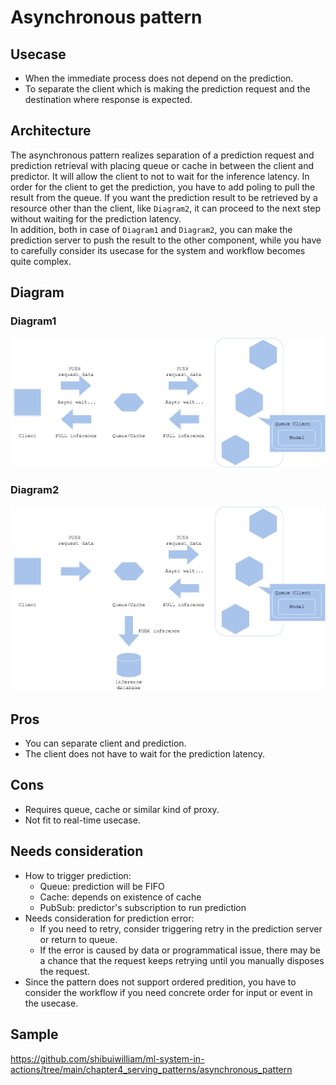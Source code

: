 # Asynchronous pattern

## Usecase
- When the immediate process does not depend on the prediction.
- To separate the client which is making the prediction request and the destination where response is expected.

## Architecture
The asynchronous pattern realizes separation of a prediction request and prediction retrieval with placing queue or cache in between the client and predictor. It will allow the client to not to wait for the inference latency. In order for the client to get the prediction, you have to add poling to pull the result from the queue. If you want the prediction result to be retrieved by a resource other than the client, like `Diagram2`, it can proceed to the next step without waiting for the prediction latency.<br>
In addition, both in case of `Diagram1` and `Diagram2`, you can make the prediction server to push the result to the other component, while you have to carefully consider its usecase for the system and workflow becomes quite complex.

## Diagram
### Diagram1
![diagram1](diagram1.png)

### Diagram2
![diagram2](diagram2.png)

## Pros
- You can separate client and prediction.
- The client does not have to wait for the prediction latency.

## Cons
- Requires queue, cache or similar kind of proxy.
- Not fit to real-time usecase.

## Needs consideration
- How to trigger prediction:
  - Queue: prediction will be FIFO
  - Cache: depends on existence of cache
  - PubSub: predictor's subscription to run prediction
- Needs consideration for prediction error:
  - If you need to retry, consider triggering retry in the prediction server or return to queue.
  - If the error is caused by data or programmatical issue, there may be a chance that the request keeps retrying until you manually disposes the request.
- Since the pattern does not support ordered predition, you have to consider the workflow if you need concrete order for input or event in the usecase.

## Sample
https://github.com/shibuiwilliam/ml-system-in-actions/tree/main/chapter4_serving_patterns/asynchronous_pattern